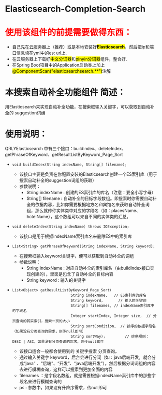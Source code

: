 

# Elasticsearch-Completion-Search

# <font color="red">**使用该组件的前提需要做得东西**：</font>

- 自己先在云服务器上（推荐）或是本地安装好<mark>**Elasticsearch**</mark>，然后把ip和端口信息填在yml中的es: url上.
- 在云服务器上下载好<mark>中文分词器</mark>和<mark>pinyin分词器</mark>组件，整合好.
- 在Spring Boot项目中的Application启动类上加上 <mark>@ComponentScan("elasticsearchsearch.**")</mark>注解

# 本搜索自动补全功能组件 简述：

​	 用Elasticsearch来实现自动补全功能，在搜索框输入关键字，可以获取到自动补全的 suggestion词组

# 使用说明：

QRLYElasticsearch 中有三个接口：buildIndex、deleteIndex、getPhraseOfKeyword、getResultListByKeyword_Page_Sort

- ```
  void buildIndex(String indexName, String[] filename);
  ```

  - 该接口主要是负责在你配置安装的Elasticsearch创建一个ES索引库（用于搜索自动补全的suggestion词组的获取）
  - 参数说明：
    - String indexName :  创建的ES索引库的库名（注意：要全小写字母）
    - String[] filename : 自动补全的目标字段数组。即搜索时你需要自动补全的依据内容，比如你需要根据地方名和宾馆名来获取自动补全词组，那么就传你实体类中对应的字段名（如：placesName、hotelName），这个数组可以来自不同的实体类的汇总。

- ```
  void deleteIndex(String indexName) throws IOException;
  ```

  - 该接口是用于根据indexName索引库名来删除ES中的索引库

- ```
  List<String> getPhraseOfKeyword(String indexName, String keyword);
  ```

  - 在搜索框输入keyword关键字，便可以获取到自动补全的词组
  - 参数说明：
    - String indexName : 对应自动补全的索引库名（由buildIndex接口实现创建的），里面是包含了自动补全的目标内容
    - String keyword : 输入的关键字

- ```
  List<Object> getResultListByKeyword_Page_Sort(
                             String indexName,   // ES索引库的库名
                             String keyword, 	   // 输入的关键词
                             String[] filenames, // indexName索引库中的字段名
                             Integer startIndex, Integer size,  // 分页查询的其实索引，搜索一页的大小
                             String sortCondition,  // 排序的依据字段名（如果没有分页查询的需求，则传null即可）
                             String sortWay);		  // 排序规则：DESC | ASC，如果没有分页查询的需求，则传null即可
  ```

  - 该接口适合一般都会使用到的 关键字搜索 分页查询。
  - 通过输入关键字 keyword，后台会进行分词（如：java后端开发，就会分成“java” 、"后端"、“开发”、“java后端开发”），然后根据分词词组的内容去进行模糊查询，这样可以搜索到更加全面的内容
  - filenames ：是字段名数组，就是需要根据indexName索引库中的那些字段名来进行模糊查询的
  - ps : 参数中，如果没有升降序需求，传null即可

